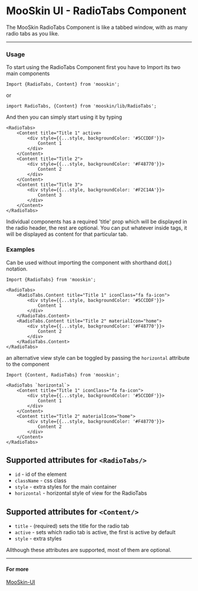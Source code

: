 # MooSkin UI - RadioTabs Component

The MooSkin RadioTabs Component is like a tabbed window, with as many radio tabs as you like.

___

### Usage

To start using the RadioTabs Component first you have to Import its two main components

```
Import {RadioTabs, Content} from 'mooskin';
```
or
```
import RadioTabs, {Content} from 'mooskin/lib/RadioTabs';
```

And then you can simply start using it by typing

```
<RadioTabs>
    <Content title="Title 1" active>
        <div style={{...style, backgroundColor: '#5CCDDF'}}>
            Content 1
        </div>
    </Content>
    <Content title="Title 2">
        <div style={{...style, backgroundColor: '#F48770'}}>
            Content 2
        </div>
    </Content>
    <Content title="Title 3">
        <div style={{...style, backgroundColor: '#F2C14A'}}>
            Content 3
        </div>
    </Content>
</RadioTabs>
```


Individual <Content> components has a required 'title' prop which will be displayed in the radio header, the rest are optional. You can put whatever inside <Content> tags, it will be displayed as content for that particular tab.

### Examples

Can be used without importing the <Content> component with shorthand dot(.) notation.

```
Import {RadioTabs} from 'mooskin';

<RadioTabs>
    <RadioTabs.Content title="Title 1" iconClass="fa fa-icon">
        <div style={{...style, backgroundColor: '#5CCDDF'}}>
            Content 1
        </div>
    </RadioTabs.Content>
    <RadioTabs.Content title="Title 2" materialIcon="home">
        <div style={{...style, backgroundColor: '#F48770'}}>
            Content 2
        </div>
    </RadioTabs.Content>
</RadioTabs>
```

an alternative view style can be toggled by passing the `horizontal` attribute to the <RadioTabs> component

```
Import {Content, RadioTabs} from 'mooskin';

<RadioTabs `horizontal`>
    <Content title="Title 1" iconClass="fa fa-icon">
        <div style={{...style, backgroundColor: '#5CCDDF'}}>
            Content 1
        </div>
    </Content>
    <Content title="Title 2" materialIcon="home">
        <div style={{...style, backgroundColor: '#F48770'}}>
            Content 2
        </div>
    </Content>
</RadioTabs>
```

## Supported attributes for ```<RadioTabs/>```

* `id` - id of the element
* `className` - css class
* `style` - extra styles for the main container
* `horizontal` - horizontal style of view for the RadioTabs


## Supported attributes for ```<Content/>```

* `title` - (required) sets the title for the radio tab
* `active` - sets which radio tab is active, the first is active by default
* `style` -  extra styles 

Allthough these attributes are supported, most of them are optional.

___

#### For more

[MooSkin-UI](https://github.com/moosend/mooskin-ui)
